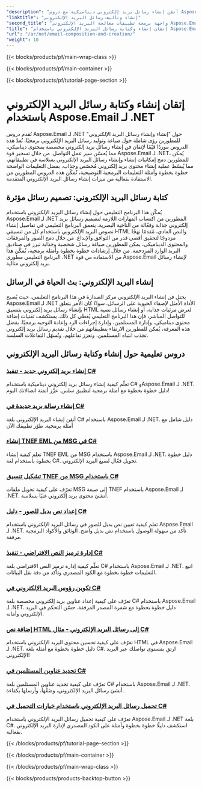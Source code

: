 ```yaml
---
"description": "أتقن إنشاء رسائل بريد إلكتروني ديناميكية مع دروس Aspose.Email لـ .NET. صمّم رسائل بريد إلكتروني جذابة برمجيًا، وخصّص المحتوى، وأضف المرفقات، وحسّن التواصل."
"linktitle": "إنشاء وتأليف رسائل البريد الإلكتروني"
"second_title": "واجهة برمجة تطبيقات معالجة البريد الإلكتروني Aspose.Email .NET"
"title": "إتقان إنشاء وكتابة رسائل البريد الإلكتروني باستخدام Aspose.Email لـ .NET"
"url": "/ar/net/email-composition-and-creation/"
"weight": 10
---
```


{{< blocks/products/pf/main-wrap-class >}}

{{< blocks/products/pf/main-container >}}

{{< blocks/products/pf/tutorial-page-section >}}

# إتقان إنشاء وكتابة رسائل البريد الإلكتروني باستخدام Aspose.Email لـ .NET


تُقدم دروس Aspose.Email لـ .NET حول "إنشاء وإنشاء رسائل البريد الإلكتروني" للمطورين رؤى شاملة حول صياغة وتوليد رسائل البريد الإلكتروني برمجيًا. تُعدّ هذه الدروس موردًا قيّمًا لإتقان فن إنشاء رسائل بريد إلكتروني مخصصة بمحتوى ديناميكي، مما يُحسّن سير عمل التواصل. من خلال تسخير قوة Aspose.Email لـ .NET، يُمكن للمطورين دمج إمكانيات إنشاء وإنشاء رسائل البريد الإلكتروني بسلاسة في تطبيقاتهم، مما يُبسّط عملية إنشاء محتوى بريد إلكتروني مُخصّص وجذاب. بفضل التعليمات الواضحة خطوة بخطوة وأمثلة التعليمات البرمجية التوضيحية، تُمكّن هذه الدروس المطورين من الاستفادة بفعالية من ميزات إنشاء رسائل البريد الإلكتروني المتقدمة.

## كتابة رسائل البريد الإلكتروني: تصميم رسائل مؤثرة

يُمكّن هذا البرنامج التعليمي حول إنشاء رسائل البريد الإلكتروني باستخدام Aspose.Email لـ .NET المطورين من اكتساب المهارات اللازمة لتصميم رسائل بريد إلكتروني جذابة وفعّالة من الناحية البصرية. يتعمق البرنامج التعليمي في تفاصيل إنشاء نصوص البريد الإلكتروني باستخدام كل من تنسيقي HTML والنص العادي، مُقدمًا نهجًا مزدوجًا لتحقيق أقصى قدر من التوافق والإبداع. من خلال دمج الصور والمرفقات والمحتوى الديناميكي، يمكن للمطورين صياغة رسائل شخصية وجذابة تبرز في صناديق البريد الوارد المزدحمة. من خلال إرشادات خطوة بخطوة وأمثلة برمجية، يُمكّن هذا البرنامج التعليمي مطوري .NET من الاستفادة من قوة Aspose.Email لإنشاء رسائل بريد إلكتروني مثالية.

## إنشاء البريد الإلكتروني: بث الحياة في الرسائل

يحتل فن إنشاء البريد الإلكتروني مركز الصدارة في هذا البرنامج التعليمي، حيث يُصبح Aspose.Email لـ .NET الأداة الأمثل لإضفاء الحيوية على الرسائل. سواءً كان الأمر يتعلق بإنشاء رسائل بريد إلكتروني بتنسيق HTML لعرض مرئيات جذابة، أو إنشاء رسائل نصية للتواصل المباشر، فإن هذا البرنامج التعليمي يُغطي كل ذلك. يستكشف تقنيات إضافة محتوى ديناميكي، وإدارة المستلمين، وإدارة إجراءات الرد وإعادة التوجيه برمجيًا. بفضل هذه المعرفة، يُمكن للمطورين الارتقاء بتطبيقاتهم من خلال تقديم رسائل بريد إلكتروني تجذب انتباه المستلمين، وتعزز تفاعلهم، وتُسهّل التفاعلات السلسة.

## دروس تعليمية حول إنشاء وكتابة رسائل البريد الإلكتروني
### [إنشاء بريد إلكتروني جديد - تنفيذ C#](./crafting-a-fresh-email-csharp-implementation/)
تعلّم كيفية إنشاء رسائل بريد إلكتروني ديناميكية باستخدام C# وAspose.Email لـ .NET. دليل خطوة بخطوة مع أمثلة برمجية لتطبيق سلس. عزّز أتمتة اتصالاتك اليوم!
### [إنشاء رسالة بريد جديدة في C#](./constructing-a-new-mail-message-in-csharp/)
أتقن إنشاء البريد الإلكتروني بلغة C# باستخدام Aspose.Email لـ .NET. دليل شامل مع أمثلة برمجية. طوّر تطبيقك الآن
### [إنشاء TNEF EML من MSG في C#](./generating-tnef-eml-from-msg-in-csharp/)
تعلم كيفية إنشاء TNEF EML من MSG باستخدام Aspose.Email لـ .NET. دليل خطوة بخطوة باستخدام لغة C#. تحويل فعّال لصيغ البريد الإلكتروني.
### [تشكيل تنسيق TNEF من MSG باستخدام C#](./forming-tnef-format-from-msg-with-csharp/)
تعرّف على كيفية تحويل ملفات MSG إلى صيغة TNEF باستخدام Aspose.Email لـ .NET. أنشئ محتوى بريد إلكتروني غنيًا بسلاسة. 
### [إعداد نص بديل للصور - دليل C#](./setting-alternative-text-for-images-csharp-guide/)
 تعلم كيفية تعيين نص بديل للصور في رسائل البريد الإلكتروني باستخدام Aspose.Email لـ .NET. تأكد من سهولة الوصول باستخدام نص بديل واضح. الوثائق والأكواد البرمجية مرفقة.
### [إدارة ترميز النص الافتراضي - تنفيذ C#](./managing-default-text-encoding-csharp-implementation/)
تعلّم كيفية إدارة ترميز النص الافتراضي بلغة C# باستخدام Aspose.Email لـ .NET. اتبع التعليمات خطوة بخطوة مع الكود المصدري وتأكد من دقة نقل البيانات.
### [تكوين رؤوس البريد الإلكتروني في C#](./configuring-email-headers-in-csharp/)
تعرّف على كيفية إعداد عناوين بريد إلكتروني مخصصة بلغة C# باستخدام Aspose.Email لـ .NET. دليل خطوة بخطوة مع شفرة المصدر المرفقة. حسّن التحكم في البريد الإلكتروني وأمانه.
### [إضافة نص HTML إلى رسائل البريد الإلكتروني - مثال C#](./adding-html-body-to-emails-csharp-example/)
تعرّف على كيفية تحسين محتوى البريد الإلكتروني باستخدام HTML في Aspose.Email لـ .NET. دليل خطوة بخطوة مع أمثلة بلغة C#. ارتقِ بمستوى تواصلك عبر البريد الإلكتروني!
### [تحديد عناوين المستلمين في C#](./specifying-recipient-addresses-in-csharp/)
تعرّف على كيفية تحديد عناوين المستلمين بلغة C# باستخدام Aspose.Email لـ .NET. أنشئ رسائل البريد الإلكتروني، وضَعْها، وأرسلها بكفاءة.
### [تحميل رسائل البريد الإلكتروني باستخدام خيارات التحميل في C#](./loading-email-messages-with-load-options-in-csharp/)
تعرّف على كيفية تحميل رسائل البريد الإلكتروني باستخدام Aspose.Email لـ .NET بلغة C#. استكشف دليلًا خطوة بخطوة وأمثلة على الكود المصدري لإدارة البريد الإلكتروني بفعالية.

{{< /blocks/products/pf/tutorial-page-section >}}

{{< /blocks/products/pf/main-container >}}

{{< /blocks/products/pf/main-wrap-class >}}

{{< blocks/products/products-backtop-button >}}